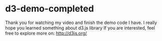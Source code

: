 # d3-demo-completed
Thank you for watching my video and finish the demo code I have.
I really hope you learned something about d3.js library
If you are interested, feel free to explore more on: http://d3js.org/
